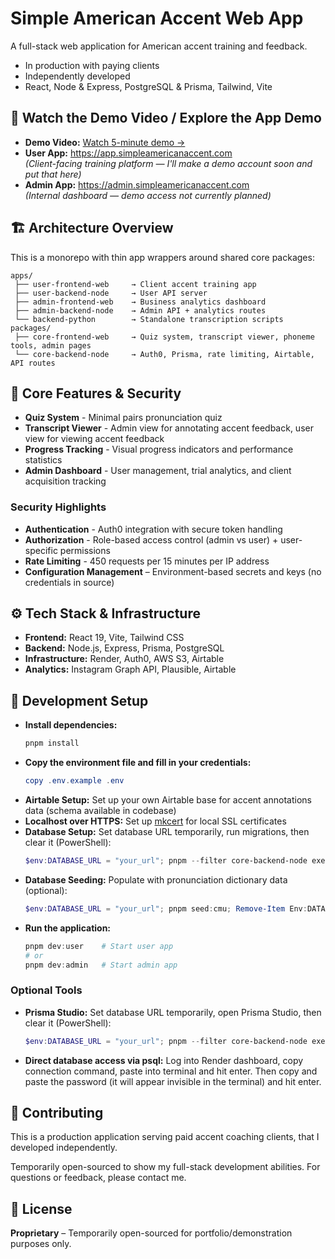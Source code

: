 # Simple American Accent Web App

A full-stack web application for American accent training and feedback.

- In production with paying clients
- Independently developed
- React, Node & Express, PostgreSQL & Prisma, Tailwind, Vite

## 🚀 Watch the Demo Video / Explore the App Demo

- **Demo Video:** [Watch 5-minute demo →](https://youtu.be/1I5FPCRFm7o)
- **User App:** https://app.simpleamericanaccent.com  
  _(Client-facing training platform — I'll make a demo account soon and put that here)_
- **Admin App:** https://admin.simpleamericanaccent.com  
  _(Internal dashboard — demo access not currently planned)_

## 🏗️ Architecture Overview

This is a monorepo with thin app wrappers around shared core packages:

```
apps/
 ├── user-frontend-web     → Client accent training app
 ├── user-backend-node     → User API server
 ├── admin-frontend-web    → Business analytics dashboard
 ├── admin-backend-node    → Admin API + analytics routes
 └── backend-python        → Standalone transcription scripts
packages/
 ├── core-frontend-web     → Quiz system, transcript viewer, phoneme tools, admin pages
 └── core-backend-node     → Auth0, Prisma, rate limiting, Airtable, API routes
```

## 🎯 Core Features & Security

- **Quiz System** - Minimal pairs pronunciation quiz
- **Transcript Viewer** - Admin view for annotating accent feedback, user view for viewing accent feedback
- **Progress Tracking** - Visual progress indicators and performance statistics
- **Admin Dashboard** - User management, trial analytics, and client acquisition tracking

### Security Highlights

- **Authentication** - Auth0 integration with secure token handling
- **Authorization** - Role-based access control (admin vs user) + user-specific permissions
- **Rate Limiting** - 450 requests per 15 minutes per IP address
- **Configuration Management** – Environment-based secrets and keys (no credentials in source)

## ⚙️ Tech Stack & Infrastructure

- **Frontend:** React 19, Vite, Tailwind CSS
- **Backend:** Node.js, Express, Prisma, PostgreSQL
- **Infrastructure:** Render, Auth0, AWS S3, Airtable
- **Analytics:** Instagram Graph API, Plausible, Airtable

## 🧪 Development Setup

- **Install dependencies:**
  ```powershell
  pnpm install
  ```
- **Copy the environment file and fill in your credentials:**
  ```powershell
  copy .env.example .env
  ```
- **Airtable Setup:** Set up your own Airtable base for accent annotations data (schema available in codebase)
- **Localhost over HTTPS:** Set up [mkcert](https://github.com/FiloSottile/mkcert) for local SSL certificates
- **Database Setup:** Set database URL temporarily, run migrations, then clear it (PowerShell):
  ```powershell
  $env:DATABASE_URL = "your_url"; pnpm --filter core-backend-node exec prisma migrate dev; Remove-Item Env:DATABASE_URL
  ```
- **Database Seeding:** Populate with pronunciation dictionary data (optional):
  ```powershell
  $env:DATABASE_URL = "your_url"; pnpm seed:cmu; Remove-Item Env:DATABASE_URL
  ```
- **Run the application:**
  ```powershell
  pnpm dev:user    # Start user app
  # or
  pnpm dev:admin   # Start admin app
  ```

### Optional Tools

- **Prisma Studio:** Set database URL temporarily, open Prisma Studio, then clear it (PowerShell):
  ```powershell
  $env:DATABASE_URL = "your_url"; pnpm --filter core-backend-node exec prisma studio; Remove-Item Env:DATABASE_URL
  ```
- **Direct database access via psql:** Log into Render dashboard, copy connection command, paste into terminal and hit enter. Then copy and paste the password (it will appear invisible in the terminal) and hit enter.

## 🤝 Contributing

This is a production application serving paid accent coaching clients, that I developed independently.

Temporarily open-sourced to show my full-stack development abilities. For questions or feedback, please contact me.

## 📄 License

**Proprietary** – Temporarily open-sourced for portfolio/demonstration purposes only.
